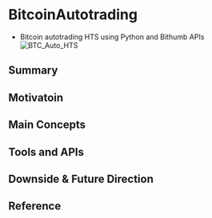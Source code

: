 # BitcoinAutotrading

- Bitcoin autotrading HTS using Python and Bithumb APIs
  ![BTC_Auto_HTS](btcAuto_HTS.gif)

## Summary

## Motivatoin

## Main Concepts

## Tools and APIs

## Downside & Future Direction

## Reference

